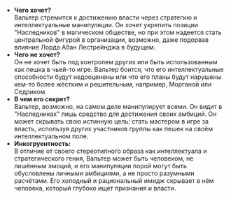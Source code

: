 - **Чего хочет?**  
    Вальтер стремится к достижению власти через стратегию и интеллектуальные манипуляции. Он хочет укрепить позиции "Наследников" в магическом обществе, но при этом надеется стать центральной фигурой в организации, возможно, даже подорвав влияние Лорда Абан Лестрейнджа в будущем.
- **Чего не хочет?**  
    Он не хочет быть под контролем других или быть использованным как пешка в чьей-то игре. Вальтер боится, что его интеллектуальные способности будут недооценены или что его планы будут нарушены кем-то более жёстким и решительным, например, Морганой или Седриком.
- **В чем его секрет?**  
    Вальтер, возможно, на самом деле манипулирует всеми. Он видит в "Наследниках" лишь средство для достижения своих амбиций. Он может скрывать свою истинную цель: стать мастером в игре за власть, используя других участников группы как пешек на своём интеллектуальном поле.
- **Инкогруентность:**  
    В отличие от своего стереотипного образа как интеллектуала и стратегического гения, Вальтер может быть человеком, не лишённым эмоций, и его манипуляции порой могут быть обусловлены личными амбициями, а не просто разумными расчётами. Его холодный и рациональный имидж скрывает в нём человека, который глубоко ищет признания и власти.